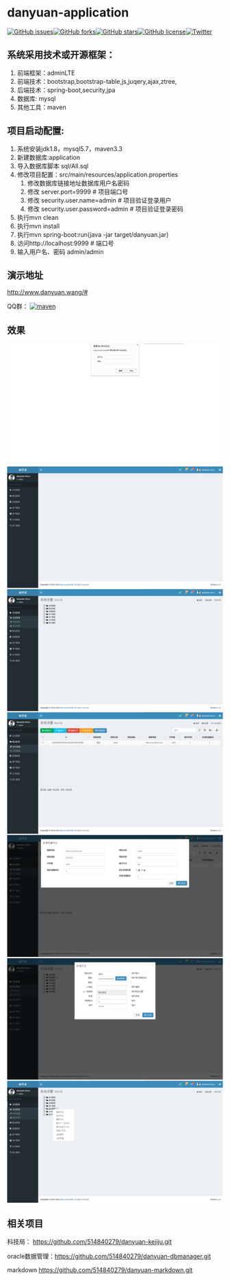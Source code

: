 # danyuan-application

[![GitHub issues](https://img.shields.io/github/issues/514840279/danyuan-application.svg?style=plastic)](https://github.com/514840279/danyuan-application/issues)[![GitHub forks](https://img.shields.io/github/forks/514840279/danyuan-application.svg?style=plastic)](https://github.com/514840279/danyuan-application/network)[![GitHub stars](https://img.shields.io/github/stars/514840279/danyuan-application.svg?style=plastic)](https://github.com/514840279/danyuan-application/stargazers)[![GitHub license](https://img.shields.io/github/license/514840279/danyuan-application.svg?style=plastic)](https://github.com/514840279/danyuan-application/blob/master/LICENSE)[![Twitter](https://img.shields.io/twitter/url/https/github.com/514840279/danyuan-application.svg?style=social&style=plastic)](https://twitter.com/intent/tweet?text=Wow:&url=https%3A%2F%2Fgithub.com%2F514840279%2Fdanyuan-application)

## 系统采用技术或开源框架：

1. 前端框架：adminLTE
2. 前端技术：bootstrap,bootstrap-table,js,juqery,ajax,ztree,
3. 后端技术：spring-boot,security,jpa
4. 数据库: mysql
5. 其他工具：maven

## 项目启动配置:

1. 系统安装jdk1.8，mysql5.7，maven3.3
2. 新建数据库:application
3. 导入数据库脚本 sql/All.sql
4. 修改项目配置：src/main/resources/application.properties
	1. 修改数据库链接地址数据库用户名密码 
	2. 修改 server.port=9999 # 项目端口号
	3. 修改 security.user.name=admin # 项目验证登录用户	       
	4. 修改 security.user.password=admin # 项目验证登录密码
5. 执行mvn clean
6. 执行mvn install
7. 执行mvn spring-boot:run(java -jar target/danyuan.jar)
8. 访问http://localhost:9999 # 端口号
9. 输入用户名、密码 admin/admin

## 演示地址
http://www.danyuan.wang/#

QQ群： <a target="_blank" href="//shang.qq.com/wpa/qunwpa?idkey=ef11d05488cd61e05426a370ee142e9e187fcceaef72a2f83155852e5359d13a">
	  	<img border="0" src="//pub.idqqimg.com/wpa/images/group.png" alt="maven" title="maven">
  	 </a>

## 效果
![登录验证](screen/7.png)
![首页](screen/6.png)
![ztree](screen/5.png)
![种子管理](screen/4.png)
![弹窗1](screen/3.png)
![弹窗1](screen/2.png)
![右键](screen/1.png)

## 相关项目
科技局： https://github.com/514840279/danyuan-kejiju.git

oracle数据管理：https://github.com/514840279/danyuan-dbmanager.git

markdown https://github.com/514840279/danyuan-markdown.git

